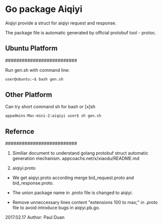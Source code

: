 # Go package Aiqiyi

Aiqiyi provide a struct for aiqiyi request and response.

The package file is automatic generated by official protobuf tool - protoc.

## Ubuntu Platform

##########################

Run gen.sh with command line:

```bash
user@ubuntu:~$ bash gen.sh
```

## Other Platform

Can try short command sh for bash or [x]sh

```bash
appadmins-Mac-mini-2:aiqiyi user$ sh gen.sh
```

## Refernce

##########################

1. Similiar document to understand golang protobuf struct automatic generation mechanism.
  appcoachs.net/x/xiaodu/README.md

2. aiqiyi.proto

- We get aiqiyi.proto according  merge bid_request.proto and bid_response.proto.

- The union package name in .proto file is changed to aiqiyi.
  
- Remove unneccessary lines content "extensions 100 to max;" in .proto file to avoid introduce bugs in aiqiyi.pb.go.

2017.02.17
Author: Paul Duan
